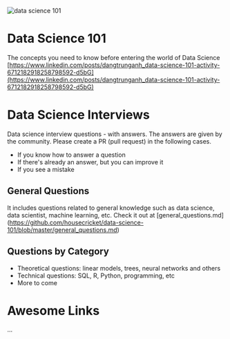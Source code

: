 ![data science 101](https://i.imgur.com/oX4hSbk.jpg)

# Data Science 101

The concepts you need to know before entering the world of Data Science [https://www.linkedin.com/posts/dangtrunganh_data-science-101-activity-6712182918258798592-d5bG](https://www.linkedin.com/posts/dangtrunganh_data-science-101-activity-6712182918258798592-d5bG)

# Data Science Interviews

Data science interview questions - with answers. The answers are given by the community. Please create a PR (pull request) in the following cases.
* If you know how to answer a question
* If there's already an answer, but you can improve it
* If you see a mistake

## General Questions

It includes questions related to general knowledge such as data science, data scientist, machine learning, etc. Check it out at [general_questions.md]  (https://github.com/housecricket/data-science-101/blob/master/general_questions.md)

## Questions by Category

* Theoretical questions: linear models, trees, neural networks and others
* Technical questions: SQL, R, Python, programming, etc
* More to come

# Awesome Links
...
